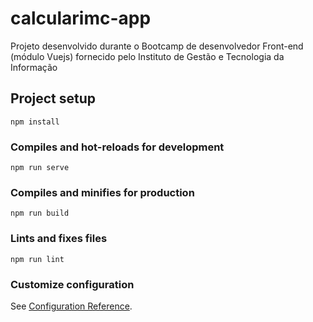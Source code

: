 # calcularimc-app
Projeto desenvolvido durante o Bootcamp de desenvolvedor Front-end (módulo Vuejs) fornecido pelo Instituto de Gestão e Tecnologia da Informação

## Project setup
```
npm install
```

### Compiles and hot-reloads for development
```
npm run serve
```

### Compiles and minifies for production
```
npm run build
```

### Lints and fixes files
```
npm run lint
```

### Customize configuration
See [Configuration Reference](https://cli.vuejs.org/config/).
